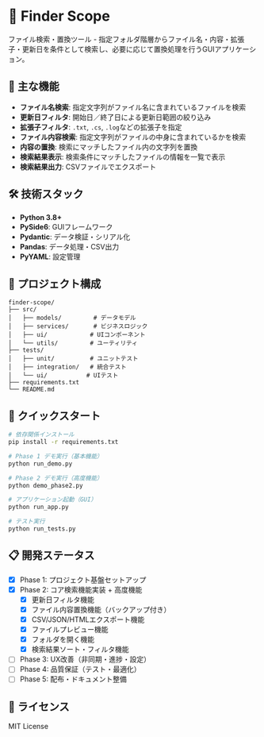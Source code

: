 # 📁 Finder Scope

ファイル検索・置換ツール - 指定フォルダ階層からファイル名・内容・拡張子・更新日を条件として検索し、必要に応じて置換処理を行うGUIアプリケーション。

## 🧩 主な機能

- **ファイル名検索**: 指定文字列がファイル名に含まれているファイルを検索
- **更新日フィルタ**: 開始日／終了日による更新日範囲の絞り込み
- **拡張子フィルタ**: `.txt`, `.cs`, `.log`などの拡張子を指定
- **ファイル内容検索**: 指定文字列がファイルの中身に含まれているかを検索
- **内容の置換**: 検索にマッチしたファイル内の文字列を置換
- **検索結果表示**: 検索条件にマッチしたファイルの情報を一覧で表示
- **検索結果出力**: CSVファイルでエクスポート

## 🛠 技術スタック

- **Python 3.8+**
- **PySide6**: GUIフレームワーク
- **Pydantic**: データ検証・シリアル化
- **Pandas**: データ処理・CSV出力
- **PyYAML**: 設定管理

## 📁 プロジェクト構成

```
finder-scope/
├── src/
│   ├── models/         # データモデル
│   ├── services/       # ビジネスロジック
│   ├── ui/            # UIコンポーネント
│   └── utils/         # ユーティリティ
├── tests/
│   ├── unit/          # ユニットテスト
│   ├── integration/   # 統合テスト
│   └── ui/           # UIテスト
├── requirements.txt
└── README.md
```

## 🚀 クイックスタート

```bash
# 依存関係インストール
pip install -r requirements.txt

# Phase 1 デモ実行（基本機能）
python run_demo.py

# Phase 2 デモ実行（高度機能）
python demo_phase2.py

# アプリケーション起動（GUI）
python run_app.py

# テスト実行
python run_tests.py
```

## 📋 開発ステータス

- [x] Phase 1: プロジェクト基盤セットアップ
- [x] Phase 2: コア検索機能実装 + 高度機能
  - [x] 更新日フィルタ機能
  - [x] ファイル内容置換機能（バックアップ付き）
  - [x] CSV/JSON/HTMLエクスポート機能
  - [x] ファイルプレビュー機能
  - [x] フォルダを開く機能
  - [x] 検索結果ソート・フィルタ機能
- [ ] Phase 3: UX改善（非同期・進捗・設定）
- [ ] Phase 4: 品質保証（テスト・最適化）
- [ ] Phase 5: 配布・ドキュメント整備

## 📄 ライセンス

MIT License